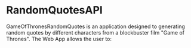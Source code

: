 # RandomQuotesAPI

GameOfThronesRandomQuotes is an application designed to generating random quotes by different characters from a blockbuster film "Game of Thrones". The Web App allows the user to:


